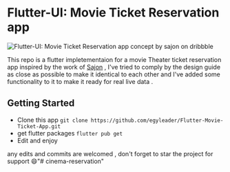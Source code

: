# Flutter-UI: Movie Ticket Reservation app 

![Flutter-UI: Movie Ticket Reservation app concept by sajon on dribbble](https://cdn.dribbble.com/users/1997192/screenshots/9393455/media/9cd089b5f7a18219743e54a84264cfd5.png)

This repo is a flutter impletementaion for a movie Theater ticket reservation app  inspired by the work of   [Sajon](https://dribbble.com/shots/9393455) , I've tried to comply by the design guide as close as possible to make it identical to each other and I've added some functionality to it to make it ready for real live data .

## Getting Started


- Clone this app 
`git clone https://github.com/egyleader/Flutter-Movie-Ticket-App.git`
- get flutter packages 
`flutter pub get `
- Edit and enjoy 


any edits and commits are welcomed , don't forget to star the project for support 😄"# cinema-reservation" 
